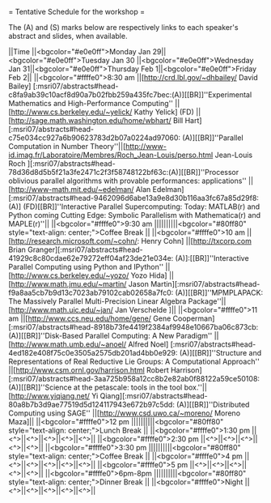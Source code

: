 = Tentative Schedule for the workshop =

The (A) and (S) marks below are respectively links to each speaker's abstract and slides, when available.


||Time ||<bgcolor="#e0e0ff">Monday Jan 29||<bgcolor="#e0e0ff">Tuesday  Jan 30 ||<bgcolor="#e0e0ff">Wednesday Jan 31||<bgcolor="#e0e0ff">Thursday Feb 1||<bgcolor="#e0e0ff">Friday Feb 2||
||<bgcolor="#ffffe0">8:30 am ||[http://crd.lbl.gov/~dhbailey/ David Bailey] [:msri07/abstracts#head-c8fa9ab39c10acf8d90a7b02fbb259a435fc7bec:(A)][[BR]]''Experimental Mathematics and High-Performance Computing'' ||[http://www.cs.berkeley.edu/~yelick/ Kathy Yelick] (FD) ||[http://sage.math.washington.edu/home/wbhart/ Bill Hart] [:msri07/abstracts#head-c75e034cc927a6b90623783d2b07a0224ad97060: (A)][[BR]]''Parallel Computation in Number Theory''||[http://www-id.imag.fr/Laboratoire/Membres/Roch_Jean-Louis/perso.html Jean-Louis Roch ][:msri07/abstracts#head-78d36d8d5b5f21a3fe2471c2f3f58748122bf63c:(A)][[BR]]''Processor oblivious parallel algorithms with provable performances: applications'' ||[http://www-math.mit.edu/~edelman/ Alan Edelman] [:msri07/abstracts#head-9462096d6abe13a9e8d30b116aa3fc67a85d29f8:(A)] (FD)[[BR]]''Interactive Parallel Supercomputing: Today: MATLAB(r) and Python coming Cutting Edge: Symbolic Parallelism with Mathematica(r) and MAPLE(r)''||
||<bgcolor="#ffffe0">9:30 am ||||||||||<bgcolor="#80ff80" style="text-align: center;">Coffee Break ||
||<bgcolor="#ffffe0">10 am ||[http://research.microsoft.com/~cohn/: Henry Cohn] ||[http://txcorp.com Brian Granger][:msri07/abstracts#head-41929c8c80cdae62e79272eff04af23de21e034e: (A)]:[[BR]]''Interactive Parallel Computing using Python and IPython'' ||[http://www.cs.berkeley.edu/~yozo/ Yozo Hida] ||[http://www.math.jmu.edu/~martin/ Jason Martin][:msri07/abstracts#head-f9a8aa5cb7b9d13c7023ab79102cab02658a7fc0: (A)][[BR]]''MPMPLAPACK: The Massively Parallel Multi-Precision Linear Algebra Package''||[http://www.math.uic.edu/~jan/ Jan Verschelde ]||
||<bgcolor="#ffffe0">11 am ||[http://www.ccs.neu.edu/home/gene/ Gene Cooperman][:msri07/abstracts#head-8918b73fe4419f2384af9948e10667ba06c873cb: (A)][[BR]]''Disk-Based Parallel Computing: A New Paradigm'' || [http://www.math.umb.edu/~anoel/ Alfred Noel]  [:msri07/abstracts#head-4ed182e408f75c0e3505a2575db201ad4bb0e929: (A)][[BR]]''Structure and Representations of Real Reductive Lie Groups: A Computational Approach'' ||[http://www.csm.ornl.gov/harrison.html Robert Harrison][:msri07/abstracts#head-3aa725b958a12cc8b2e82ab0f88122a59ce50108: (A)][[BR]]''Science at the petascale: tools in the tool box.''||[http://www.yiqiang.net/ Yi Qiang][:msri07/abstracts#head-80a8b7b3d9ae77519d5d124117943e672b97c5dd: (A)][[BR]]''Distributed Computing using SAGE'' ||[http://www.csd.uwo.ca/~moreno/ Moreno Maza]||
||<bgcolor="#ffffe0">12 pm ||||||||||<bgcolor="#80ff80" style="text-align: center;">Lunch Break ||
||<bgcolor="#ffffe0">1:30 pm ||<^>||<^>||<^>||<^>||<^>||
||<bgcolor="#ffffe0">2:30 pm ||<^>||<^>||<^>||<^>||<^>||
||<bgcolor="#ffffe0">3:30 pm ||||||||||<bgcolor="#80ff80" style="text-align: center;">Coffee Break ||
||<bgcolor="#ffffe0">4 pm ||<^>||<^>||<^>||<^>||<^>||
||<bgcolor="#ffffe0">5 pm ||<^>||<^>||<^>||<^>||<^>||
||<bgcolor="#ffffe0">6pm-8pm ||||||||||<bgcolor="#80ff80" style="text-align: center;">Dinner Break ||
||<bgcolor="#ffffe0">Night ||<^>||<^>||<^>||<^>||<^>||
